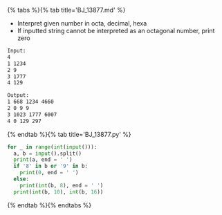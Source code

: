 {% tabs %}{% tab title='BJ_13877.md' %}

* Interpret given number in octa, decimal, hexa
* If inputted string cannot be interpreted as an octagonal number, print zero

```txt
Input:
4
1 1234
2 9
3 1777
4 129

Output:
1 668 1234 4660
2 0 9 9
3 1023 1777 6007
4 0 129 297
```

{% endtab %}{% tab title='BJ_13877.py' %}

```py
for _ in range(int(input())):
  a, b = input().split()
  print(a, end = ' ')
  if '8' in b or '9' in b:
    print(0, end = ' ')
  else:
    print(int(b, 8), end = ' ')
  print(int(b, 10), int(b, 16))
```

{% endtab %}{% endtabs %}
